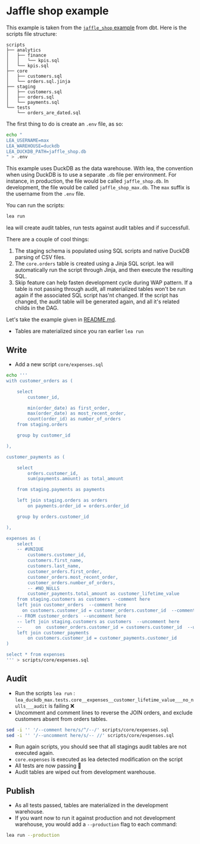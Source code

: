 # Jaffle shop example

This example is taken from the [`jaffle_shop` example](https://github.com/dbt-labs/jaffle_shop/) from dbt. Here is the scripts file structure:

```
scripts
├── analytics
│   ├── finance
│   │   └── kpis.sql
│   └── kpis.sql
├── core
│   ├── customers.sql
│   └── orders.sql.jinja
├── staging
│   ├── customers.sql
│   ├── orders.sql
│   └── payments.sql
└── tests
    └── orders_are_dated.sql
```

The first thing to do is create an `.env` file, as so:

```sh
echo "
LEA_USERNAME=max
LEA_WAREHOUSE=duckdb
LEA_DUCKDB_PATH=jaffle_shop.db
" > .env
```

This example uses DuckDB as the data warehouse. With lea, the convention when using DuckDB is to use a separate `.db` file per environment. For instance, in production, the file would be called `jaffle_shop.db`. In development, the file would be called `jaffle_shop_max.db`. The `max` suffix is the username from the `.env` file.

You can run the scripts:

```sh
lea run
```

lea will create audit tables, run tests against audit tables and if successfull.

There are a couple of cool things:

1. The staging schema is populated using SQL scripts and native DuckDB parsing of CSV files.
2. The `core.orders` table is created using a Jinja SQL script. lea will automatically run the script through Jinja, and then execute the resulting SQL.
3. Skip feature can help fasten development cycle during WAP pattern. If a table is not passing through audit, all materialized tables won't be run again if the associated SQL script has'nt changed.
   If the script has changed, the audit table will be generated again, and all it's related childs in the DAG.

Let's take the example given in [README.md](README.md).

- Tables are materialized since you ran earlier `lea run`

## Write

- Add a new script `core/expenses.sql`

```sh
echo '''
with customer_orders as (

    select
        customer_id,

        min(order_date) as first_order,
        max(order_date) as most_recent_order,
        count(order_id) as number_of_orders
    from staging.orders

    group by customer_id

),

customer_payments as (

    select
        orders.customer_id,
        sum(payments.amount) as total_amount

    from staging.payments as payments

    left join staging.orders as orders
        on payments.order_id = orders.order_id

    group by orders.customer_id

),

expenses as (
    select
    -- #UNIQUE
        customers.customer_id,
        customers.first_name,
        customers.last_name,
        customer_orders.first_order,
        customer_orders.most_recent_order,
        customer_orders.number_of_orders,
        -- #NO_NULLS
        customer_payments.total_amount as customer_lifetime_value
    from staging.customers as customers --comment here
    left join customer_orders  --comment here
      on customers.customer_id = customer_orders.customer_id  --comment here
    -- FROM customer_orders  --uncomment here
    -- left join staging.customers as customers  --uncomment here
    --     on  customer_orders.customer_id = customers.customer_id  --uncomment here
    left join customer_payments
        on customers.customer_id = customer_payments.customer_id
)

select * from expenses
''' > scripts/core/expenses.sql
```

## Audit

- Run the scripts `lea run` : `lea_duckdb_max.tests.core__expenses__customer_lifetime_value___no_nulls___audit` is failing ❌
- Uncomment and comment lines to reverse the JOIN orders, and exclude customers absent from orders tables.

```sh
sed -i '' '/--comment here/s/^/--/' scripts/core/expenses.sql
sed -i '' '/--uncomment here/s/-- //' scripts/core/expenses.sql
```

- Run again scripts, you should see that all stagings audit tables are not executed again.
- `core.expenses` is executed as lea detected modification on the script
- All tests are now passing 🎉
- Audit tables are wiped out from development warehouse.

## Publish

- As all tests passed, tables are materialized in the development warehouse.
- If you want now to run it against production and not development warehouse, you would add a `--production` flag to each command:

```sh
lea run --production
```
